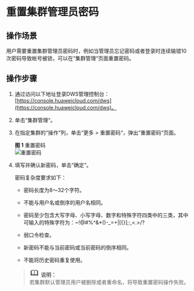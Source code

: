 # 重置集群管理员密码<a name="dws_01_0026"></a>

## 操作场景<a name="section43782126162722"></a>

用户需要重置集群管理员密码时，例如当管理员忘记密码或者登录时连续输错10次密码导致帐号被锁，可以在“集群管理“页面重置密码。

## 操作步骤<a name="section59074732104918"></a>

1.  通过访问以下地址登录DWS管理控制台：[https://console.huaweicloud.com/dws](https://console.huaweicloud.com/dws)。
2.  单击“集群管理“。
3.  在指定集群的“操作“列，单击“更多  \>  重置密码“，弹出“重置密码“页面。

    **图 1**  重置密码<a name="fig1956091825514"></a>  
    ![](figures/重置密码.png "重置密码")

4.  填写并确认新密码，单击“确定“。

    密码复杂度要求如下：

    -   密码长度为8～32个字符。
    -   不能与用户名或倒序的用户名相同。
    -   密码至少包含大写字母、小写字母、数字和特殊字符四类中的三类，其中可输入的特殊字符为：~!@\#%^&\*\(\)-\_=+|\[\{\}\];:,<.\>/?
    -   弱口令检查。

    -   新密码不能与当前密码或当前密码的倒序相同。
    -   不能将历史密码重复使用。

    >![](public_sys-resources/icon-note.gif) **说明：**   
    >若集群默认管理员用户被删除或者重命名，将导致重置密码操作失败。  


